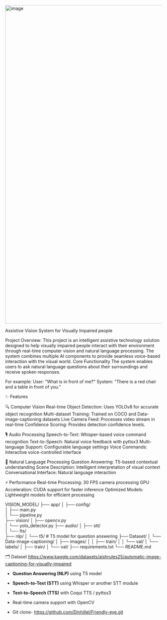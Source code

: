 <img width="1024" height="1024" alt="image" src="https://github.com/user-attachments/assets/31e441c4-a7f5-43f4-8228-af222c4c6169" />

Assistive Vision System for Visually Impaired people

Project Overview:
This project is an intelligent assistive technology solution designed to help visually impaired people interact with their environment through real-time computer vision and natural language processing. The system combines multiple AI components to provide seamless voice-based interaction with the visual world. Core Functionality The system enables users to ask natural language questions about their surroundings and receive spoken responses. 

For example:
User: "What is in front of me?" System: "There is a red chair and a table in front of you."

✨ Features

🔍 Computer Vision Real-time Object Detection: Uses YOLOv8 for accurate object recognition Multi-dataset Training: Trained on COCO and Data-image-captioning datasets Live Camera Feed: Processes video stream in real-time Confidence Scoring: Provides detection confidence levels.

🎙️ Audio Processing Speech-to-Text: Whisper-based voice command recognition Text-to-Speech: Natural voice feedback with pyttsx3 Multi-language Support: Configurable language settings Voice Commands: Interactive voice-controlled interface

🧠 Natural Language Processing Question Answering: T5-based contextual understanding Scene Description: Intelligent interpretation of visual context Conversational Interface: Natural language interaction

⚡ Performance
Real-time Processing: 30 FPS camera processing GPU Acceleration: CUDA support for faster inference Optimized Models: Lightweight models for efficient processing

VISION_MODEL/
├── app/
│   ├── config/          
│   ├── main.py          
│   └── pipeline.py      
├── vision/
│   ├── opencv.py       
│   └── yolo_detector.py 
├── audio/
│   ├── stt/           
│   └── tts/             
├── nlp/
│   └── t5/              # T5 model for question answering
├── Dataset/
│   └── Data-image-captioning/
│       ├── images/
│       │   ├── train/
│       │   └── val/
│       └── labels/
│           ├── train/
│           └── val/
├── requirements.txt
└── README.md




🗂️ Dataset
https://www.kaggle.com/datasets/aishrules25/automatic-image-captioning-for-visually-impaired
-  **Question Answering (NLP)** using T5 model
-  **Speech-to-Text (STT)** using Whisper or another STT module
-  **Text-to-Speech (TTS)** with Coqui TTS / pyttsx3
-  Real-time camera support with OpenCV

-  Git clone- https://github.com/Dinhillel/Friendly-eye.git

